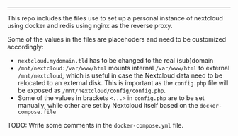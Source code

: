 ----
This repo includes the files use to set up a personal instance of nextcloud using docker and redis using nginx as the reverse proxy.

Some of the values in the files are placehoders and need to be customized accordingly:


- `nextcloud.mydomain.tld` has to be changed to the real (sub)domain
- `/mnt/nextcloud:/var/www/html` mounts internal `/var/www/html` to external `/mnt/nextcloud`, which is useful in case the Nextcloud data need to be relocated to an external disk. This is important as the `config.php` file will be exposed as `/mnt/nextcloud/config/config.php`.
- Some of the values in brackets `<...>` in `config.php` are to be set manually, while other are set by Nextcloud itself based on the `docker-compose.file`

TODO: Write some comments in the `docker-compose.yml` file.
